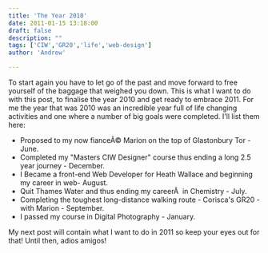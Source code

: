 ```yaml
---
title: 'The Year 2010'
date: 2011-01-15 13:18:00
draft: false
description: ""
tags: ['CIW','GR20','life','web-design']
author: 'Andrew'

---
```


To start again you have to let go of the past and move forward to free yourself of the baggage that weighed you down. This is what I want to do with this post, to finalise the year 2010 and get ready to embrace 2011. For me the year that was 2010 was an incredible year full of life changing activities and one where a number of big goals were completed. I'll list them here:

*   Proposed to my now fianceÃ© Marion on the top of Glastonbury Tor - June.
*   Completed my "Masters CIW Designer" course thus ending a long 2.5 year journey - December.
*   I Became a front-end Web Developer for Heath Wallace and beginning my career in web- August.
*   Quit Thames Water and thus ending my careerÂ  in Chemistry - July.
*   Completing the toughest long-distance walking route - Corisca's GR20 - with Marion - September.
*   I passed my course in Digital Photography - January.

My next post will contain what I want to do in 2011 so keep your eyes out for that! Until then, adios amigos!
